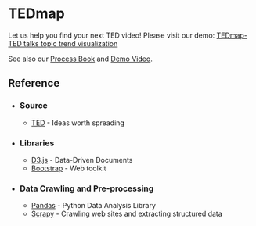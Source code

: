 # TEDmap

Let us help you find your next TED video! 
Please visit our demo: [TEDmap-TED talks topic trend visualization](https://cwkenwaysun.github.io/TEDmap/)

See also our [Process Book](https://github.com/cwkenwaysun/TEDmap/blob/master/final_report/ProcessBook_v1.pdf) and [Demo Video](https://github.com/cwkenwaysun/TEDmap/blob/master/final_report/ProcessBook_v1.pdf).

## Reference
* ### Source
  * [TED](https://www.ted.com/) - Ideas worth spreading

* ### Libraries
  * [D3.js](https://d3js.org/) - Data-Driven Documents
  * [Bootstrap](http://getbootstrap.com/) - Web toolkit

* ### Data Crawling and Pre-processing
  * [Pandas](http://pandas.pydata.org/) - Python Data Analysis Library
  * [Scrapy](https://docs.scrapy.org/en/latest/index.html) - Crawling web sites and extracting structured data
